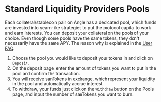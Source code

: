 # Standard Liquidity Providers Pools

Each collateral/stablecoin pair on Angle has a dedicated pool, which funds are invested into yearn-like strategies to put the protocol capital to work and earn interests. You can deposit your collateral on the pools of your choice. Even though some pools have the same tokens, they don't necessarily have the same APY. The reason why is explained in the [User FAQ](../user-faq.md).

1. Choose the pool you would like to deposit your tokens in and click on `Deposit`.
2. On the deposit page, enter the amount of tokens you want to put in the pool and confirm the transaction.
3. You will receive sanTokens in exchange, which represent your liquidity in the pool and automatically accrue interest.
4. To withdraw, your funds just click on the `Withdraw` button on the Pools page, and input the number of sanTokens you want to burn.
